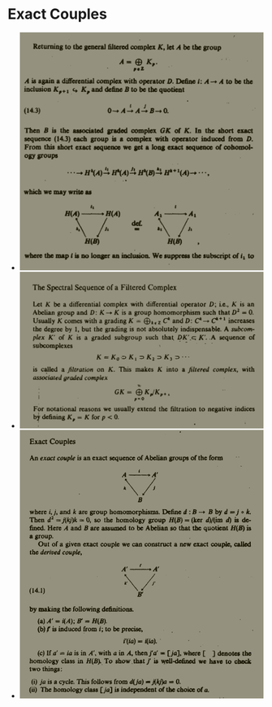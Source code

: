 # Exact Couples

- ![SmartSelect_20210607-003956_Moon+_Reader_Pro.jpg](image/SmartSelect_20210607-003956_Moon+_Reader_Pro.jpg)
- ![SmartSelect_20210607-003843_Moon+_Reader_Pro.jpg](image/SmartSelect_20210607-003843_Moon+_Reader_Pro.jpg)
- ![SmartSelect_20210607-003756_Moon+_Reader_Pro.jpg](image/SmartSelect_20210607-003756_Moon+_Reader_Pro.jpg)
